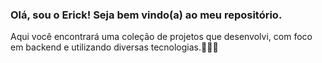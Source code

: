 ### Olá, sou o Erick! Seja bem vindo(a) ao meu repositório.
Aqui você encontrará uma coleção de projetos que desenvolvi,
com foco em backend e utilizando diversas tecnologias.👨🏽‍💻
